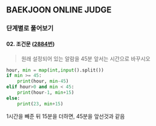 ## BAEKJOON ONLINE JUDGE
### 단계별로 풀어보기
#### 02. 조건문 ([2884번](https://www.acmicpc.net/problem/2884))

> 원래 설정되어 있는 알람을 45분 앞서는 시간으로 바꾸시오   
```python
hour, min = map(int,input().split())
if min >= 45:
    print(hour, min-45)
elif hour>0 and min < 45:
    print(hour-1, min+15)
else:
    print(23, min+15)
```

1시간을 빼준 뒤 15분을 더하면, 45분을 앞선것과 같음
